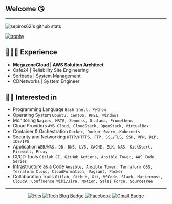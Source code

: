 ## Welcome :kissing_heart:
---
![sepiros62's github stats](https://github-readme-stats.vercel.app/api?username=sepiros62&show_icons=true&theme=dark)

[![trophy](https://github-profile-trophy.vercel.app/?username=sepiros62&theme=monokai)](https://github.com/ryo-ma/github-profile-trophy)

## 👩🏻‍💻 Experience
- **MegazoneCloud | AWS Solution Architect**
- Cafe24 | Reliability Site Engineering
- Soribada | System Management
- CDNetworks | System Engineer

## 👩‍💻 Interested in
- Programming Language `Bash Shell, Python`
- Operating System `Ubuntu, CentOS, RHEL, Windows`
- Monitoring `Nagios, MRTG, Zenoess, Grafana, Prometheus`
- Cloud Providers `AWS Cloud, CloudStack, OpenStack, VirtualBox`
- Container & Orchestration `Docker, Docker Swarm, Kubernets`
- Security and Networking `HTTP/HTTPS, FTP, SSL/TLS, SSH, VPN, DLP, IDS/IPS`
- Application `WEB/WAS, DB, DNS, LVS, CACHE, ELK, NAS, KickStart, Firewall, Proxy`
- CI/CD Tools `Gitlab CI, GitHub Actions, Ansible Tower, AWS Code Series `
- Infrastructure as a Code `Ansible, Ansible Tower, Terraform OSS, Terraform Cloud, CloudFormation, Vagrant, Packer`
- Collaboration Tools `Gitlab, Github, Git, VSCode, Slack, Mattermost, Cloud9, Confluence Wiki/Jira, Notion, Sales Force, SourceTree`

---
<div align=center>

[![Hits](https://hits.seeyoufarm.com/api/count/incr/badge.svg?url=https%3A%2F%2Fgithub.com%2Fseohyun0120%2Fhit-counter)](https://hits.seeyoufarm.com)
[![Tech Blog Badge](https://img.shields.io/badge/-Tech%20blog-black?style=flat-square&logo=Github&logoColor=white)](https://tistory.com/)
[![Facebook](https://img.shields.io/badge/facebook-1877f2?style=flat-square&logo=facebook&logoColor=white)](https://www.facebook.com/jeong.jaehwan.5/)
[![Gmail Badge](https://img.shields.io/badge/-Contact%20Me-d14836?style=flat-square&logo=Gmail&logoColor=white&link=mailto:sepiros62@gmail.com)](mailto:sepiros62@gmail.com)
</div>

